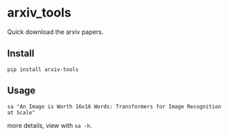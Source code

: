 # arxiv_tools

Quick download the arxiv papers.

## Install

`pip install arxiv-tools`

## Usage

`sa "An Image is Worth 16x16 Words: Transformers for Image Recognition at Scale"`

more details, view with `sa -h`.